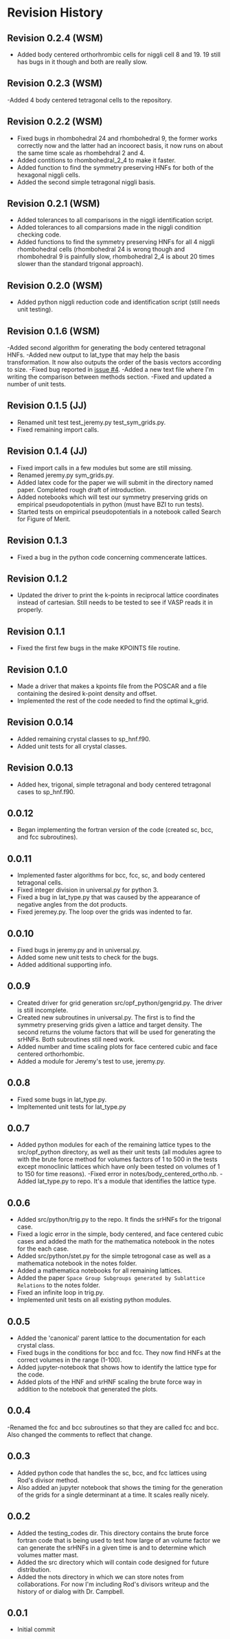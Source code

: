 # Revision History

## Revision 0.2.4 (WSM)
- Added body centered orthorhrombic cells for niggli cell 8 and 19. 19
  still has bugs in it though and both are really slow.

## Revision 0.2.3 (WSM)
-Added 4 body centered tetragonal cells to the repository.

## Revision 0.2.2 (WSM)
- Fixed bugs in rhombohedral 24 and rhombohedral 9, the former works
  correctly now and the latter had an incoorect basis, it now runs on
  about the same time scale as rhombehdral 2 and 4.
- Added contitions to rhombohedral_2_4 to make it faster.
- Added function to find the symmetry preserving HNFs for both of the
  hexagonal niggli cells.
- Added the second simple tetragonal niggli basis.

## Revision 0.2.1 (WSM)
- Added tolerances to all comparisons in the niggli identification
  script.
- Added tolerances to all comparsions made in the niggli condition
  checking code.
- Added functions to find the symmetry preserving HNFs for all 4
  niggli rhombohedral cells (rhombohedral 24 is wrong though and
  rhombohedral 9 is painfully slow, rhombohedral 2_4 is about 20 times
  slower than the standard trigonal approach).


## Revision 0.2.0 (WSM)
- Added python niggli reduction code and identification script (still
  needs unit testing).

## Revision 0.1.6 (WSM)
-Added second algorithm for generating the body centered tetragonal
 HNFs.
-Added new output to lat_type that may help the basis
 transformation. It now also outputs the order of the basis vectors
 according to size.
-Fixed bug reported in [issue #4](https://github.com/msg-byu/opf_kgrids/issues/4).
-Added a new text file where I'm writing the comparison between methods section.
-Fixed and updated a number of unit tests.

## Revision 0.1.5 (JJ)
- Renamed unit test test_jeremy.py test_sym_grids.py.
- Fixed remaining import calls.

## Revision 0.1.4 (JJ)
- Fixed import calls in a few modules but some are still missing.
- Renamed jeremy.py sym_grids.py.
- Added latex code for the paper we will submit in the directory named
  paper. Completed rough draft of introduction.
- Added notebooks which will test our symmetry preserving grids on
  empirical pseudopotentials in python (must have BZI to run tests).
- Started tests on empirical pseudopotentials in a notebook called
  Search for Figure of Merit.

## Revision 0.1.3
- Fixed a bug in the python code concerning commencerate lattices.

## Revision 0.1.2
- Updated the driver to print the k-points in reciprocal lattice
  coordinates instead of cartesian. Still needs to be tested to see if
  VASP reads it in properly.

## Revision 0.1.1
- Fixed the first few bugs in the make KPOINTS file routine.

## Revision 0.1.0
- Made a driver that makes a kpoints file from the POSCAR and a file
  containing the desired k-point density and offset.
- Implemented the rest of the code needed to find the optimal k_grid.

## Revision 0.0.14
- Added remaining crystal classes to sp_hnf.f90.
- Added unit tests for all crystal classes.

## Revision 0.0.13
- Added hex, trigonal, simple tetragonal and body centered tetragonal
  cases to sp_hnf.f90.

## 0.0.12
- Began implementing the fortran version of the code (created sc, bcc,
  and fcc subroutines).

## 0.0.11
- Implemented faster algorithms for bcc, fcc, sc, and body centered tetragonal cells.
- Fixed integer division in universal.py for python 3.
- Fixed a bug in lat_type.py that was caused by the appearance of
  negative angles from the dot products.
- Fixed jeremey.py. The loop over the grids was indented to far.

## 0.0.10
- Fixed bugs in jeremy.py and in universal.py.
- Added some new unit tests to check for the bugs.
- Added additional supporting info.

## 0.0.9
- Created driver for grid generation src/opf_python/gengrid.py. The
  driver is still incomplete.
- Created new subroutines in universal.py. The first is to find the
  symmetry preserving grids given a lattice and target density. The
  second returns the volume factors that will be used for generating
  the srHNFs. Both subroutines still need work.
- Added number and time scaling plots for face centered cubic and face
  centered orthorhombic.
- Added a module for Jeremy's test to use, jeremy.py.

## 0.0.8
- Fixed some bugs in lat_type.py.
- Impltemented unit tests for lat_type.py

## 0.0.7
- Added python modules for each of the remaining lattice types to the
src/opf_python directory, as well as their unit tests (all modules
agree to with the brute force method for volumes factors of 1 to 500
in the tests except monoclinic lattices which have only been tested on
volumes of 1 to 150 for time reasons).
-Fixed error in notes/body_centered_ortho.nb.
-Added lat_type.py to repo. It's a module that identifies the lattice type.

## 0.0.6
- Added src/python/trig.py to the repo. It finds the srHNFs for the trigonal case.
- Fixed a logic error in the simple, body centered, and face centered
  cubic cases and added the math for the mathematica notebook in the notes for the
  each case.
- Added src/python/stet.py for the simple tetrogonal case as well as a
  mathematica notebook in the notes folder.
- Added a mathematica notebooks for all remaining lattices.
- Added the paper `Space Group Subgroups generated by Sublattice
  Relations` to the notes folder.
- Fixed an infinite loop in trig.py.
- Implemented unit tests on all existing python modules.

## 0.0.5
- Added the 'canonical' parent lattice to the documentation for each crystal class.
- Fixed bugs in the conditions for bcc and fcc. They now find HNFs at
  the correct volumes in the range (1-100).
- Added jupyter-notebook that shows how to identify the lattice type for the code.
- Added plots of the HNF and srHNF scaling the brute force way in
  addition to the notebook that generated the plots.

## 0.0.4
-Renamed the fcc and bcc subroutines so that they are called fcc and
 bcc. Also changed the comments to reflect that change.

## 0.0.3
- Added python code that handles the sc, bcc, and fcc lattices using
  Rod's divisor method.
- Also added an jupyter notebook that shows the timing for the
  generation of the grids for a single determinant at a time. It
  scales really nicely.

## 0.0.2
- Added the testing_codes dir. This directory contains the brute force
  fortran code that is being used to test how large of an volume
  factor we can generate the srHNFs in a given time is and to
  determine which volumes matter mast.
- Added the src directory which will contain code designed for future
  distribution.
- Added the nots directory in which we can store notes from
  collaborations. For now I'm including Rod's divisors writeup and the
  history of or dialog with Dr. Campbell.


## 0.0.1
- Initial commit